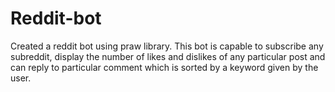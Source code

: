 # Reddit-bot
Created a reddit bot using praw library. This bot is capable to subscribe any subreddit, display the number of likes and dislikes of any particular post and can reply to particular comment which is sorted by a keyword given by the user.
